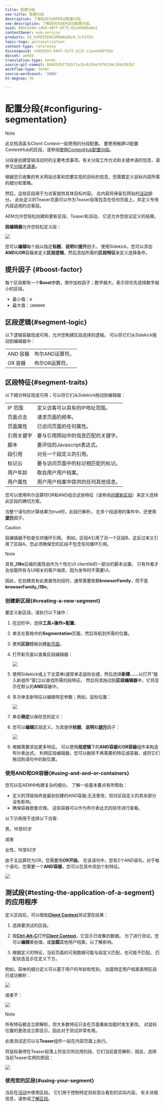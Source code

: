 ```yaml
---
title: 配置分段
seo-title: 配置分段
description: 了解如何为AEM活动配置分段。
seo-description: 了解如何为AEM活动配置分段。
uuid: 604ca34d-cdb9-49ff-8f75-02a44b60a8a2
contentOwner: msm-service
products: SG_EXPERIENCEMANAGER/6.5/SITES
topic-tags: personalization
content-type: reference
discoiquuid: c68d5853-684f-42f2-a215-c1eaee06f58a
docset: aem65
translation-type: tm+mt
source-git-commit: 684d2d5f73d571a15c8155e7870134c28dc892b7
workflow-type: tm+mt
source-wordcount: '1080'
ht-degree: 3%

---
```



# 配置分段{#configuring-segmentation}

>[!NOTE]
>
>此文档涵盖与Client Context一起使用的分段配置。 要使用触屏UI配置ContextHub的区段，请参阅[使用ContextHub配置分段](/help/sites-administering/segmentation.md)。

分段是创建营销活动时的主要考虑事项。有关分段工作方式和关键术语的信息，请参见[分段术语表](/help/sites-authoring/segmentation-overview.md)。

根据您已收集的有关网站访客和您要实现的目标的信息，您需要定义目标内容所需的细分和策略。

然后，这些区段用于为访客提供具体目标内容。 此内容将保留在网站的[活动](/help/sites-classic-ui-authoring/classic-personalization-campaigns.md)部分。 此处定义的Teaser页面可以作为Teaser段落包含在任何页面上，并定义专用内容适用的访客段。

AEM允许您轻松创建和更新区段、Teaser和活动。 它还允许您验证定义的结果。

**段编辑器**&#x200B;允许您轻松定义段：

![](assets/segmenteditor.png)

您可以&#x200B;**编辑**&#x200B;每个段以指定&#x200B;**标题**、**说明**&#x200B;和&#x200B;**提升**&#x200B;因子。 使用Sidekick，您可以添加&#x200B;**AND**&#x200B;和&#x200B;**OR**&#x200B;容器来定义&#x200B;**区段逻辑**，然后添加所需的&#x200B;**区段特征**&#x200B;来定义选择条件。

## 提升因子 {#boost-factor}

每个区段都有一个&#x200B;**Boost**&#x200B;参数，用作加权因子；数字越大，表示将优先选择数字越小的区段。

* 最小值：`0`
* 最大值：`1000000`

## 区段逻辑{#segment-logic}

以下逻辑容器现成可用，允许您构建区段选择的逻辑。 可以将它们从Sidekick拖动到编辑器中：

<table>
 <tbody>
  <tr>
   <td> AND 容器<br /> </td>
   <td> 布尔AND运算符。<br /> </td>
  </tr>
  <tr>
   <td> OR 容器<br /> </td>
   <td> 布尔OR运算符。</td>
  </tr>
 </tbody>
</table>

## 区段特征{#segment-traits}

以下细分特征现成可用；可以将它们从Sidekick拖动到编辑器：

<table>
 <tbody>
  <tr>
   <td> IP 范围<br /> </td>
   <td>定义访客可以具有的IP地址范围。<br /> </td>
  </tr>
  <tr>
   <td> 页面点击<br /> </td>
   <td>请求页面的频率。<br /> </td>
  </tr>
  <tr>
   <td> 页面属性<br /> </td>
   <td>已访问页面的任何属性。<br /> </td>
  </tr>
  <tr>
   <td> 引用关键字<br /> </td>
   <td>要与引用网站中的信息匹配的关键字。<br /> </td>
  </tr>
  <tr>
   <td> 脚本</td>
   <td>要评估的Javascript表达式。<br /> </td>
  </tr>
  <tr>
   <td> 段引用 <br /> </td>
   <td>对另一个段定义的引用。<br /> </td>
  </tr>
  <tr>
   <td> 标记云<br /> </td>
   <td>要与访问页面中的标记相匹配的标记。<br /> </td>
  </tr>
  <tr>
   <td> 用户年龄<br /> </td>
   <td>取自用户用户档案。<br /> </td>
  </tr>
  <tr>
   <td> 用户属性<br /> </td>
   <td>用户用户档案中提供的任何其他信息。 </td>
  </tr>
 </tbody>
</table>

您可以使用布尔运算符OR和AND组合这些特征（请参阅[创建新区段](#creating-a-new-segment)）来定义选择此区段的确切方案。

当整个语句的计算结果为true时，此段已解析。 在多个段适用的事件中，还使用&#x200B;**[提升](/help/sites-administering/campaign-segmentation.md#boost-factor)**&#x200B;因子。

>[!CAUTION]
>
>段编辑器不检查任何循环引用。 例如，区段A引用了另一个区段B，这反过来又引用了区段A。您必须确保您的区段不包含任何循环引用。

>[!NOTE]
>
>具有&#x200B;**_i18n**&#x200B;后缀的属性由作为个性化UI clientlib的一部分的脚本设置。 只有作者才会加载所有与UI相关的客户端库，因为发布时不需要UI。
>
>因此，在创建具有此类属性的段时，通常需要依赖&#x200B;**browserFamily**，而不是&#x200B;**browserFamily_i18n**。

### 创建新区段{#creating-a-new-segment}

要定义新区段，请执行以下操作：

1. 在边栏中，选择&#x200B;**工具>操作>配置**。
1. 单击左窗格中的&#x200B;**Segmentation**&#x200B;页面，然后导航到所需的位置。
1. 使用&#x200B;**区段**&#x200B;模板创建[新页面](/help/sites-authoring/editing-content.md#creatinganewpage)。
1. 打开新页面以查看区段编辑器：

   ![](assets/screen_shot_2012-02-02at101726am.png)

1. 使用Sidekick或上下文菜单(通常单击鼠标右键，然后选择&#x200B;**新建……**&#x200B;以打开“插入新组件”窗口)以查找所需的段特征。 然后将其拖动到&#x200B;**区段编辑器**&#x200B;中，它将显示在默认的&#x200B;**AND**&#x200B;容器中。
1. 多次单击新特征以编辑特定参数；例如，鼠标位置：

   ![](assets/screen_shot_2012-02-02at103135am.png)

1. 单击&#x200B;**确定**&#x200B;以保存您的定义：
1. 您可以&#x200B;**编辑**&#x200B;区段定义，为其提供&#x200B;**标题**、**说明**&#x200B;和&#x200B;**[提升](#boost-factor)**&#x200B;因子：

   ![](assets/screen_shot_2012-02-02at103547am.png)

1. 根据需要添加更多特征。 可以使用&#x200B;**段逻辑**&#x200B;下的&#x200B;**AND容器**&#x200B;和&#x200B;**OR容器**&#x200B;组件来构造布尔表达式。 利用区段编辑器，您可以删除不再需要的特征或容器，或将它们拖动到语句中的新位置。

### 使用AND和OR容器{#using-and-and-or-containers}

您可以在AEM中构建复杂的细分。 了解一些基本要点有所帮助：

* 定义的顶级始终是最初创建的AND容器;无法更改，但对区段定义的其余部分没有影响。
* 确保容器嵌套合理。 这些容器可以作为布尔表达式的括号进行查看。

以下示例用于选择以下访客:

男，16至65岁

或者

女性，16至62岁

由于主运算符为OR，您需要用&#x200B;**OR开始**。 在该语句中，您有2个AND语句，对于每个语句，您需要一个&#x200B;**AND容器**，您可以在其中添加个别特征。

![](assets/screen_shot_2012-02-02at105145am.png)

## 测试段{#testing-the-application-of-a-segment}的应用程序

定义区段后，可以借助&#x200B;**[Client Context](/help/sites-administering/client-context.md)**&#x200B;测试潜在结果：

1. 选择要测试的区段。
1. 按&#x200B;**[Ctrl-Alt-C](/help/sites-authoring/page-authoring.md#keyboardshortcuts)**&#x200B;打开&#x200B;**[Client Context](/help/sites-administering/client-context.md)**，它显示已收集的数据。 为了进行测试，您可以&#x200B;**编辑**&#x200B;某些值，或&#x200B;**加载**&#x200B;其他用户档案，以了解影响。

1. 根据定义的特征，当前页面的可用数据可能与段定义匹配，也可能不匹配。 匹配状态显示在定义下方。

例如，简单的细分定义可以基于用户的年龄和性别。 加载特定用户档案表明区段已成功解析：

![](assets/screen_shot_2012-02-02at105926am.png)

或者不：

![](assets/screen_shot_2012-02-02at110019am.png)

>[!NOTE]
>
>所有特征都会立即解析，但大多数特征只会在页面重新加载时发生更改。 对鼠标位置的更改会立即显示，因此对于测试非常有用。

此类测试还可以与&#x200B;**Teaser**&#x200B;组件一起在内容页面上执行。

将鼠标悬停在Teaser段落上将显示所应用的段，它们当前是否解析，因此，选择当前Teaser实例的原因：

![](assets/chlimage_1-47.png)

### 使用您的区段{#using-your-segment}

当前在[活动](/help/sites-classic-ui-authoring/classic-personalization-campaigns.md)中使用区段。 它们用于控制特定目标受众看到的实际内容。 有关详细信息，请参阅[了解区段](/help/sites-authoring/segmentation-overview.md)。
